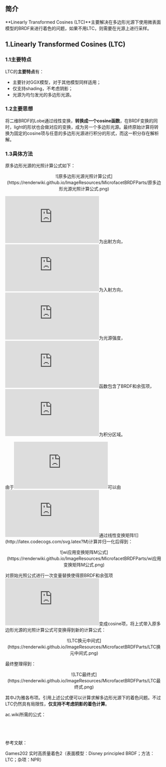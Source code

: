 ## 简介

**Linearly Transformed Cosines (LTC)**主要解决在多边形光源下使用微表面模型的BRDF来进行着色的问题，如果不用LTC，则需要在光源上进行采样。

## 1.Linearly Transformed Cosines (LTC)

### 1.1主要特点

LTC的**主要特点**有：

- 主要针对GGX模型，对于其他模型同样适用；
- 仅支持shading，不考虑阴影；
- 光源为均匀发光的多边形光源。

### 1.2主要思想

将二维BRDF的Lobe通过线性变换，**转换成一个cosine函数**，在BRDF变换的同时，light的形状也会做对应的变换，成为另一个多边形光源。最终原始计算将转换为固定的cosine项与任意的多边形光源进行积分的形式，而这一积分存在解析解。

### 1.3具体方法

原多边形光源的光照计算公式如下：

<div align=center>![原多边形光源光照计算公式](https://renderwiki.github.io/ImageResources/MicrofacetBRDFParts/原多边形光源光照计算公式.png)</div>

![](http://latex.codecogs.com/svg.latex?w_o)为出射方向，![](http://latex.codecogs.com/svg.latex?w_i)为入射方向，![](http://latex.codecogs.com/svg.latex?L_i)为光源强度，![](http://latex.codecogs.com/svg.latex?F)函数包含了BRDF和余弦项，![](http://latex.codecogs.com/svg.latex?P)为积分区域。

由于![](http://latex.codecogs.com/svg.latex?w_i)可以由![](http://latex.codecogs.com/svg.latex?w_i')通过线性变换矩阵![](http://latex.codecogs.com/svg.latex?M)计算并归一化后得到：

<div align=center>![wi应用变换矩阵M公式](https://renderwiki.github.io/ImageResources/MicrofacetBRDFParts/wi应用变换矩阵M公式.png)</div>

对原始光照公式进行一次变量替换使得原BRDF和余弦项![](http://latex.codecogs.com/svg.latex?F)变成cosine项，将上式带入原多边形光源的光照计算公式可变换得到新的计算公式：

<div align=center>![LTC换元中间式](https://renderwiki.github.io/ImageResources/MicrofacetBRDFParts/LTC换元中间式.png)</div>

最终整理得到：

<div align=center>![LTC最终式](https://renderwiki.github.io/ImageResources/MicrofacetBRDFParts/LTC最终式.png)</div>

其中J为雅各布项。引用上述公式便可以计算求解多边形光源下的着色问题。不过LTC仍然具有局限性，**仅支持不考虑阴影的着色计算**。



ac.wiki所需的公式：

<math>L(w_o)=L_i·\int_PF(w_i)dw_i. \tag{1}</math>

<math>w_i=\frac{Mw_i'}{||Mw_i'||}. \tag{2}</math>

<math>L(w_o)=L_i·\int_Pcos(w_i')d\frac{Mw_i'}{||Mw_i'||}. \tag{3}</math>

<math>L(w_o)=L_i·\int_Pcos(w_i')Jdw_i'. \tag{4}</math>



参考文献：

Games202 实时高质量着色2（表面模型：Disney principled BRDF；方法：LTC；杂项：NPR）